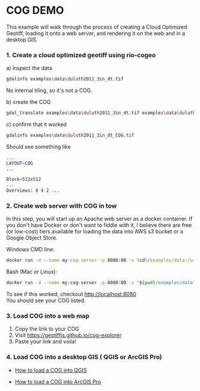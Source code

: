 # COG DEMO

This example will walk through the process of creating a Cloud Optimized Geotiff, loading it onto a web server, and rendering it on the web and in a desktop GIS.

### 1. Create a cloud optimized geotiff using rio-cogeo

a) inspect the data

```bash
gdalinfo examples\data\duluth2011_3in_dt.tif
```

No internal tiling, so it's not a COG.

b) create the COG

```bash
gdal_translate examples\data\duluth2011_3in_dt.tif examples\data\duluth2011_3in_dt_COG.tif -of COG -co COMPRESS=JPEG
```

c) confirm that it worked

```bash
gdalinfo examples\data\duluth2011_3in_dt_COG.tif
```

Should see something like

```bash
...
LAYOUT=COG
...

Block=512x512
...
Overviews: 8 4 2 ...
```

### 2. Create web server with COG in tow

In this step, you will start up an Apache web server as a docker container. If you don't have Docker or don't want to fiddle with it, I believe there are free (or low-cost) tiers available for loading the data into AWS s3 bucket or a Google Object Store.

Windows CMD line:

```cmd
docker run -d --name my-cog-server -p 8080:80 -v %cd%/examples/data:/usr/local/apache2/htdocs/ -v "%cd%/examples/server/httpd.conf":/usr/local/apache2/conf/httpd.conf httpd:2.4
```

Bash (Mac or Linux):

```bash
docker run -d --name my-cog-server -p 8080:80 -v "$(pwd)/examples/data":/usr/local/apache2/htdocs/ -v "$(pwd)/examples/server/httpd.conf":/usr/local/apache2/conf/httpd.conf httpd:2.4
```

To see if this worked, checkout <http://localhost:8080>  
You should see your COG listed.

### 3. Load COG into a web map

1. Copy the link to your COG
2. Visit https://geotiffjs.github.io/cog-explorer
3. Paste your link and voila!

### 4. Load COG into a desktop GIS ( QGIS or ArcGIS Pro)

- [How to load a COG into QGIS](https://www.cogeo.org/qgis-tutorial.html)

- [How to load a COG into ArcGIS Pro](https://mapscaping.com/cloud-optimized-geotiff-in-arcgis-pro/)
